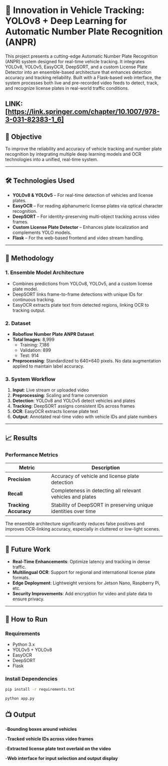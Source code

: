 # 🚗 Innovation in Vehicle Tracking: YOLOv8 + Deep Learning for Automatic Number Plate Recognition (ANPR)

This project presents a cutting-edge Automatic Number Plate Recognition (ANPR) system designed for real-time vehicle tracking. It integrates YOLOv8, YOLOv5, EasyOCR, DeepSORT, and a custom License Plate Detector into an ensemble-based architecture that enhances detection accuracy and tracking reliability. Built with a Flask-based web interface, the system processes both live and pre-recorded video feeds to detect, track, and recognize license plates in real-world traffic conditions.

LINK: [https://link.springer.com/chapter/10.1007/978-3-031-82383-1_6]
---

## 🎯 Objective

To improve the reliability and accuracy of vehicle tracking and number plate recognition by integrating multiple deep learning models and OCR technologies into a unified, real-time system.

---

## 🛠️ Technologies Used

- **YOLOv8 & YOLOv5** – For real-time detection of vehicles and license plates.
- **EasyOCR** – For reading alphanumeric license plates via optical character recognition.
- **DeepSORT** – For identity-preserving multi-object tracking across video frames.
- **Custom License Plate Detector** – Enhances plate localization and complements YOLO models.
- **Flask** – For the web-based frontend and video stream handling.

---

## 🧪 Methodology

### 1. Ensemble Model Architecture
- Combines predictions from YOLOv8, YOLOv5, and a custom license plate model.
- DeepSORT links frame-to-frame detections with unique IDs for continuous tracking.
- EasyOCR extracts plate text from detected regions, linking OCR to tracking output.

### 2. Dataset
- **Roboflow Number Plate ANPR Dataset**
- **Total Images**: 8,999
  - Training: 7,186
  - Validation: 899
  - Test: 914
- **Preprocessing**: Standardized to 640×640 pixels. No data augmentation applied to maintain label accuracy.

### 3. System Workflow

1. **Input**: Live stream or uploaded video
2. **Preprocessing**: Scaling and frame conversion
3. **Detection**: YOLOv8 and YOLOv5 detect vehicles and plates
4. **Tracking**: DeepSORT assigns consistent IDs across frames
5. **OCR**: EasyOCR extracts license plate text
6. **Output**: Annotated real-time video with vehicle IDs and plate numbers

---

## 📈 Results

### Performance Metrics

| Metric            | Description                                                     |
|-------------------|-----------------------------------------------------------------|
| **Precision**     | Accuracy of vehicle and license plate detection                 |
| **Recall**        | Completeness in detecting all relevant vehicles and plates      |
| **Tracking Accuracy** | Stability of DeepSORT in preserving unique identities over time |

The ensemble architecture significantly reduces false positives and improves OCR-linking accuracy, especially in cluttered or low-light scenes.

---

## 🌱 Future Work

- **Real-Time Enhancements**: Optimize latency and tracking in dense traffic.
- **Multilingual OCR**: Support for regional and international license plate formats.
- **Edge Deployment**: Lightweight versions for Jetson Nano, Raspberry Pi, etc.
- **Security Improvements**: Add encryption for video and plate data to ensure privacy.

---

## 🚀 How to Run

### Requirements

- Python 3.x
- YOLOv5 + YOLOv8
- EasyOCR
- DeepSORT
- Flask

### Install Dependencies

```bash
pip install -r requirements.txt

python app.py

```

## 📺 Output

-**Bounding boxes around vehicles**

-**Tracked vehicle IDs across video frames**

-**Extracted license plate text overlaid on the video**

-**Web interface for input selection and output display**
